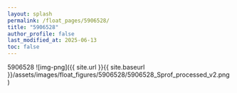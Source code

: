 ```yaml
---
layout: splash
permalink: /float_pages/5906528/
title: "5906528"
author_profile: false
last_modified_at: 2025-06-13
toc: false
---
```

 
5906528
![img-png]({{ site.url }}{{ site.baseurl }}/assets/images/float_figures/5906528/5906528_Sprof_processed_v2.png)